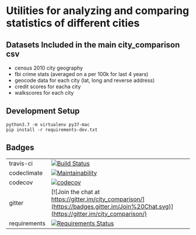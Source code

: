 # Utilities for analyzing and comparing statistics of different cities

## Datasets Included in the main city_comparison csv

- census 2010 city geography
- fbi crime stats (averaged on a per 100k for last 4 years)
- geocode data for each city (lat, long and reverse address)
- credit scores for eacha city
- walkscores for each city

## Development Setup

```
python3.7 -m virtualenv py37-mac
pip install -r requirements-dev.txt
```

## Badges

|||
| ------ | ------ |
| travis-ci | [![Build Status](https://travis-ci.org/JohnTheodore/city_comparison.svg?branch=master)](https://travis-ci.org/JohnTheodore/city_comparison) |
|codeclimate|[![Maintainability](https://api.codeclimate.com/v1/badges/197b6ac7279063135428/maintainability)](https://codeclimate.com/github/JohnTheodore/city_comparison/maintainability)|
|codecov|[![codecov](https://codecov.io/gh/JohnTheodore/city_comparison/branch/master/graph/badge.svg)](https://codecov.io/gh/JohnTheodore/city_comparison)|
|gitter|[![Join the chat at https://gitter.im/city_comparison/](https://badges.gitter.im/Join%20Chat.svg)](https://gitter.im/city_comparison/)|
|requirements|[![Requirements Status](https://requires.io/github/JohnTheodore/city_comparison/requirements.svg?branch=pytest-xdist)](https://requires.io/github/JohnTheodore/city_comparison/requirements/?branch=master)|
